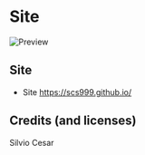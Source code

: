# Site
![Preview](preview.jpg)
## Site
- Site https://scs999.github.io/
## Credits (and licenses)
Silvio Cesar
